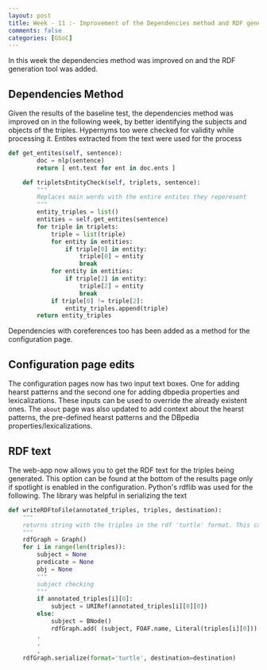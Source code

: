 ```yaml
---
layout: post
title: Week - 11 :- Improvement of the Dependencies method and RDF generation
comments: false
categories: [GSoC]
---
```


In this week the dependencies method was improved on and the RDF generation tool was added. 

## Dependencies Method
Given the results of the baseline test, the dependencies method was improved on in the following week, by better identifying the subjects and objects of the triples. Hypernyms too were checked for validity while processing it. Entites extracted from the text were used for the process

```python
def get_entites(self, sentence):
        doc = nlp(sentence)
        return [ ent.text for ent in doc.ents ]

    def tripletsEntityCheck(self, triplets, sentence):
        """
        Replaces main words with the entire entites they reperesent
        """
        entity_triples = list()
        entities = self.get_entites(sentence)
        for triple in triplets:
            triple = list(triple)
            for entity in entities:
                if triple[0] in entity:
                    triple[0] = entity
                    break
            for entity in entities:
                if triple[2] in entity:
                    triple[2] = entity
                    break
            if triple[0] != triple[2]:
                entity_triples.append(triple)
        return entity_triples
```

Dependencies with coreferences too has been added as a method for the configuration page.

## Configuration page edits
The configuration pages now has two input text boxes. One for adding hearst patterns and the second one for adding dbpedia properties and lexicalizations. These inputs can be used to override the already existent ones. The `about` page was also updated to add context about the hearst patterns, the pre-defined hearst patterns and the DBpedia properties/lexicalizations. 

## RDF text
The web-app now allows you to get the RDF text for the triples being generated. This option can be found at the bottom of the results page only if spotlight is enabled in the configuration. Python's rdflib was used for the following. The library was helpful in serializing the text

```python
def writeRDFtoFile(annotated_triples, triples, destination):
    """
    returns string with the triples in the rdf 'turtle' format. This can be written to file
    """
    rdfGraph = Graph()
    for i in range(len(triples)):
        subject = None
        predicate = None
        obj = None
        """
        subject checking 
        """
        if annotated_triples[i][0]:
            subject = URIRef(annotated_triples[i][0][0])
        else:
            subject = BNode()
            rdfGraph.add( (subject, FOAF.name, Literal(triples[i][0])) )
        .
        .
        .
    rdfGraph.serialize(format='turtle', destination=destination)
```

